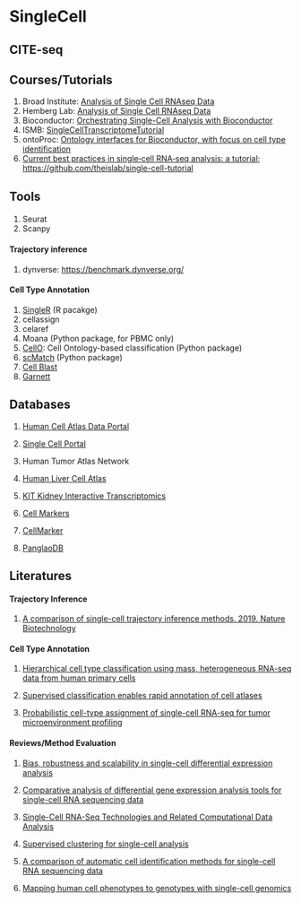 # SingleCell

## CITE-seq

## Courses/Tutorials

1. Broad Institute: [Analysis of Single Cell RNAseq Data](https://broadinstitute.github.io/2019_scWorkshop/)
2. Hemberg Lab: [Analysis of Single Cell RNAseq Data](https://scrnaseq-course.cog.sanger.ac.uk/website/index.html)
3. Bioconductor: [Orchestrating Single-Cell Analysis with Bioconductor](https://osca.bioconductor.org/)
4. ISMB: [SingleCellTranscriptomeTutorial](https://github.com/SingleCellTranscriptomics)
5. ontoProc: [Ontology interfaces for Bioconductor, with focus on cell type identification](http://www.bioconductor.org/packages/devel/bioc/vignettes/ontoProc/inst/doc/ontoProc.html)
6. [Current best practices in single‐cell RNA‐seq analysis: a tutorial](https://www.embopress.org/doi/full/10.15252/msb.20188746); https://github.com/theislab/single-cell-tutorial


## Tools

#### 

1. Seurat
2. Scanpy


#### Trajectory inference

1. dynverse: https://benchmark.dynverse.org/

#### Cell Type Annotation
1. [SingleR](https://bioconductor.org/packages/devel/bioc/vignettes/SingleR/inst/doc/SingleR.html) (R pacakge)
2. cellassign
3. celaref
4. Moana (Python package, for PBMC only)
5. [CellO](https://github.com/deweylab/CellO): Cell Ontology-based classification (Python package)
6. [scMatch](https://github.com/forrest-lab/scMatch) (Python package)
7. [Cell Blast](http://cblast.gao-lab.org/)
8. [Garnett](https://cole-trapnell-lab.github.io/garnett/)

## Databases

1. [Human Cell Atlas Data Portal](https://data.humancellatlas.org/)
2. [Single Cell Portal](https://portals.broadinstitute.org/single_cell)
3. Human Tumor Atlas Network

4. [Human Liver Cell Atlas](http://human-liver-cell-atlas.ie-freiburg.mpg.de/)
5. [KIT Kidney Interactive Transcriptomics](http://humphreyslab.com/SingleCell/displaycharts.php)

6. [Cell Markers](https://www.biolegend.com/en-us/cell-markers)
7. [CellMarker](http://biocc.hrbmu.edu.cn/CellMarker/#)  

8. [PanglaoDB](https://panglaodb.se/index.html)  

## Literatures

#### Trajectory Inference

1. [A comparison of single-cell trajectory inference methods. 2019. Nature Biotechnology](https://www.nature.com/articles/s41587-019-0071-9)

#### Cell Type Annotation

1. [Hierarchical cell type classification using mass, heterogeneous RNA-seq data from human primary cells](https://doi.org/10.1101/634097)

2. [Supervised classification enables rapid annotation of cell atlases](https://www.nature.com/articles/s41592-019-0535-3)  

3. [Probabilistic cell-type assignment of single-cell RNA-seq for tumor microenvironment profiling](https://www.nature.com/articles/s41592-019-0529-1)  


#### Reviews/Method Evaluation

1. [Bias, robustness and scalability in single-cell differential expression analysis](https://www.nature.com/articles/nmeth.4612)  

2. [Comparative analysis of differential gene expression analysis tools for single-cell RNA sequencing data](https://bmcbioinformatics.biomedcentral.com/articles/10.1186/s12859-019-2599-6)  

3. [Single-Cell RNA-Seq Technologies and Related Computational Data Analysis](https://www.frontiersin.org/articles/10.3389/fgene.2019.00317/full)

4. [Supervised clustering for single-cell analysis](https://www.nature.com/articles/s41592-019-0534-4)  

5. [A comparison of automatic cell identification methods for single-cell RNA sequencing data](https://genomebiology.biomedcentral.com/articles/10.1186/s13059-019-1795-z)  

6. [Mapping human cell phenotypes to genotypes with single-cell genomics](https://science.sciencemag.org/content/365/6460/1401)  
